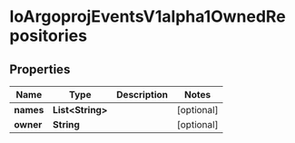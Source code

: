 
# IoArgoprojEventsV1alpha1OwnedRepositories

## Properties
Name | Type | Description | Notes
------------ | ------------- | ------------- | -------------
**names** | **List&lt;String&gt;** |  |  [optional]
**owner** | **String** |  |  [optional]



